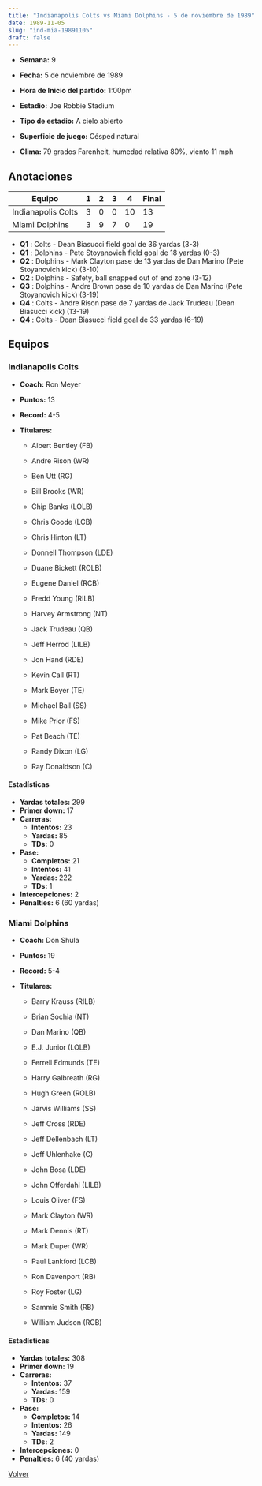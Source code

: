 ```yaml
---
title: "Indianapolis Colts vs Miami Dolphins - 5 de noviembre de 1989"
date: 1989-11-05
slug: "ind-mia-19891105"
draft: false
---
```


* **Semana:** 9
* **Fecha:** 5 de noviembre de 1989

* **Hora de Inicio del partido:** 1:00pm
* **Estadio:** Joe Robbie Stadium
* **Tipo de estadio:** A cielo abierto
* **Superficie de juego:** Césped natural
* **Clima:** 79 grados Farenheit, humedad relativa 80%, viento 11 mph





## Anotaciones
| Equipo | 1 | 2 | 3 | 4 | Final |
|--------|---|---|---|---|-------|
| Indianapolis Colts  | 3 | 0 | 0 | 10  | 13 |
| Miami Dolphins  | 3 | 9 | 7 | 0  | 19 |
* **Q1** : Colts - Dean Biasucci field goal de 36 yardas (3-3)
* **Q1** : Dolphins - Pete Stoyanovich field goal de 18 yardas (0-3)
* **Q2** : Dolphins - Mark Clayton pase de 13 yardas de Dan Marino (Pete Stoyanovich kick) (3-10)
* **Q2** : Dolphins - Safety, ball snapped out of end zone (3-12)
* **Q3** : Dolphins - Andre Brown pase de 10 yardas de Dan Marino (Pete Stoyanovich kick) (3-19)
* **Q4** : Colts - Andre Rison pase de 7 yardas de Jack Trudeau (Dean Biasucci kick) (13-19)
* **Q4** : Colts - Dean Biasucci field goal de 33 yardas (6-19)


## Equipos


### Indianapolis Colts
* **Coach:** Ron Meyer
* **Puntos:** 13
* **Record:** 4-5
* **Titulares:** 

  * Albert Bentley (FB) 

  * Andre Rison (WR) 

  * Ben Utt (RG) 

  * Bill Brooks (WR) 

  * Chip Banks (LOLB) 

  * Chris Goode (LCB) 

  * Chris Hinton (LT) 

  * Donnell Thompson (LDE) 

  * Duane Bickett (ROLB) 

  * Eugene Daniel (RCB) 

  * Fredd Young (RILB) 

  * Harvey Armstrong (NT) 

  * Jack Trudeau (QB) 

  * Jeff Herrod (LILB) 

  * Jon Hand (RDE) 

  * Kevin Call (RT) 

  * Mark Boyer (TE) 

  * Michael Ball (SS) 

  * Mike Prior (FS) 

  * Pat Beach (TE) 

  * Randy Dixon (LG) 

  * Ray Donaldson (C) 

#### Estadísticas
* **Yardas totales:** 299
* **Primer down:** 17
* **Carreras:**
  * **Intentos:** 23
  * **Yardas:** 85
  * **TDs:** 0
* **Pase:**
  * **Completos:** 21
  * **Intentos:** 41
  * **Yardas:** 222
  * **TDs:** 1
* **Intercepciones:** 2
* **Penalties:** 6 (60 yardas)

### Miami Dolphins
* **Coach:** Don Shula
* **Puntos:** 19
* **Record:** 5-4
* **Titulares:** 

  * Barry Krauss (RILB) 

  * Brian Sochia (NT) 

  * Dan Marino (QB) 

  * E.J. Junior (LOLB) 

  * Ferrell Edmunds (TE) 

  * Harry Galbreath (RG) 

  * Hugh Green (ROLB) 

  * Jarvis Williams (SS) 

  * Jeff Cross (RDE) 

  * Jeff Dellenbach (LT) 

  * Jeff Uhlenhake (C) 

  * John Bosa (LDE) 

  * John Offerdahl (LILB) 

  * Louis Oliver (FS) 

  * Mark Clayton (WR) 

  * Mark Dennis (RT) 

  * Mark Duper (WR) 

  * Paul Lankford (LCB) 

  * Ron Davenport (RB) 

  * Roy Foster (LG) 

  * Sammie Smith (RB) 

  * William Judson (RCB) 

#### Estadísticas
* **Yardas totales:** 308
* **Primer down:** 19
* **Carreras:**
  * **Intentos:** 37
  * **Yardas:** 159
  * **TDs:** 0
* **Pase:**
  * **Completos:** 14
  * **Intentos:** 26
  * **Yardas:** 149
  * **TDs:** 2
* **Intercepciones:** 0
* **Penalties:** 6 (40 yardas)


[Volver](/historia/1989)
